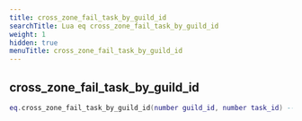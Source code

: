 ```yaml
---
title: cross_zone_fail_task_by_guild_id
searchTitle: Lua eq cross_zone_fail_task_by_guild_id
weight: 1
hidden: true
menuTitle: cross_zone_fail_task_by_guild_id
---
```

## cross_zone_fail_task_by_guild_id
```lua
eq.cross_zone_fail_task_by_guild_id(number guild_id, number task_id) -- void
```